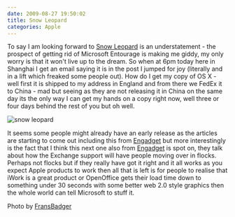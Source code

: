 ```yaml
---
date: 2009-08-27 19:50:02
title: Snow Leopard
categories: Apple
---
```


To say I am looking forward to [Snow Leopard](http://www.apple.com/macosx/) is an understatement - the prospect of getting rid of Microsoft Entourage is making me giddy, my only worry is that it won't live up to the dream. So when at 6pm today here in Shanghai I get an email saying it is in the post I jumped for joy (literally and in a lift which freaked some people out). How do I get my copy of OS X - well first it is shipped to my address in England and from there we FedEx it to China - mad but seeing as they are not releasing it in China on the same day its the only way I can get my hands on a copy right now, well three or four days behind the rest of you but oh well.

![snow leopard](/img/226264941_f370cddafd-300x199.jpg)

It seems some people might already have an early release as the articles are starting to come out including this from [Engadget](http://www.engadget.com/2009/08/26/snow-leopard-review/) but more interestingly is the fact that I think this next one also from [Engadget](http://www.engadget.com/2009/08/26/entelligence-will-snow-leopards-exchange-support-earn-apple-a/) is spot on, they talk about how the Exchange support will have people moving over in flocks. Perhaps not flocks but if they really have got it right and it all works as you expect Apple products to work then all that is left is for people to realise that iWork is a great product or OpenOffice gets their load time down to something under 30 seconds with some better web 2.0 style graphics then the whole world can tell Microsoft to stuff it.

Photo by [FransBadger](http://www.flickr.com/photos/fransmayra/)
